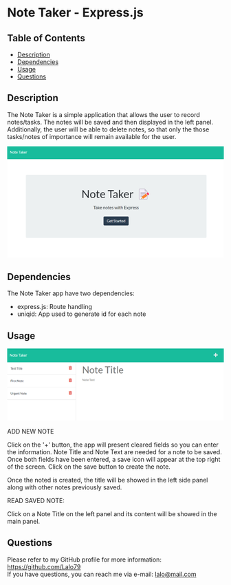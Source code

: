 
# Note Taker - Express.js  


## Table of Contents
- [Description](#description)
- [Dependencies](#Dependencies)  
- [Usage](#usage)  
- [Questions](#questions)  
  


## Description  

The Note Taker is a simple application that allows the user to record notes/tasks. The notes will be saved and then displayed in the left panel. Additionally, the user will be able to delete notes, so that only the those tasks/notes of importance will remain available for the user.  

![Note Taker Index page](./public/assets/images/app-index-screenshot.png)

## Dependencies  
    
The Note Taker app have two dependencies:
- express.js: Route handling
- uniqid: App used to generate id for each note


## Usage  

![Note Taker Index page](./public/assets/images/app-main-screenshot.png)

ADD NEW NOTE  

Click on the '+' button, the app will present cleared fields so you can enter the information. Note Title and Note Text are needed for a note to be saved. Once both fields have been entered, a save icon will appear at the top right of the screen. Click on the save button to create the note.

Once the noted is created, the title will be showed in the left side panel along with other notes previously saved.

READ SAVED NOTE:  

Click on a Note Title on the left panel and its content will be showed in the main panel.

  


## Questions
Please refer to my GitHub profile for more information: https://github.com/Lalo79  
If you have questions, you can reach me via e-mail: lalo@mail.com   
